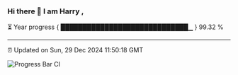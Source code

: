 ### Hi there 👋 I am Harry , 

⏳ Year progress { █████████████████████████████▁ } 99.32 %

---

⏰ Updated on Sun, 29 Dec 2024 11:50:18 GMT

![Progress Bar CI](https://github.com/duykhang68/duykhang68/workflows/Progress%20Bar%20CI/badge.svg)
